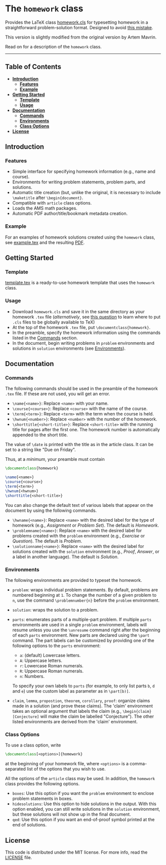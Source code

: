 # The `homework` class

Provides the LaTeX class [homework.cls](homework.cls) for typesetting homework
in a straightforward problem-solution format.
Designed to avoid [this mistake](http://tex.stackexchange.com/a/139878/23505).

This version is slightly modified from the original version by Artem Mavrin.

Read on for a description of the `homework` class.

----

## Table of Contents

* [**Introduction**](#introduction)
  * [**Features**](#features)
  * [**Example**](#example)
* [**Getting Started**](#getting-started)
  * [**Template**](#template)
  * [**Usage**](#usage)
* [**Documentation**](#documentation)
  * [**Commands**](#commands)
  * [**Environments**](#environments)
  * [**Class Options**](#class-options)
* [**License**](#license)

## Introduction

### Features

* Simple interface for specifying homework information (e.g., name and course).
* Environments for writing problem statements, problem parts, and solutions.
* Automatic title creation (but, unlike the original, it is necessary to include `\maketitle` after `\begin{document}`.
* Compatible with `article` class options.
* Loads the AMS math packages.
* Automatic PDF author/title/bookmark metadata creation.

### Example

For an examples of homework solutions created using the `homework` class,
see [example.tex](example.tex) and the resulting [PDF](example.pdf).

## Getting Started

### Template

[template.tex](template.tex) is a ready-to-use homework template that uses the
`homework` class.

### Usage

* Download `homework.cls` and save it in the same directory as your homework
  `.tex` file (*alternatively*, see
  [this question](http://tex.stackexchange.com/questions/1137/) to learn where
  to put `.cls` files to be globally available to TeX)
* At the top of the homework `.tex` file, put `\documentclass{homework}`.
* In the preamble, specify the homework information using the commands listed in
  the [Commands](#commands) section.
* In the document, begin writing problems in `problem` environments and
  solutions in `solution` environments (see [Environments](#environments)).

## Documentation

### Commands

The following commands should be used in the preamble of the homework `.tex`
file.
If these are not used, you will get an error.

* `\name{<name>}`:
  Replace `<name>` with your name.
* `\course{<course>}`:
  Replace `<course>` with the name of the course.
* `\term{<term>}`:
  Replace `<term>` with the term when the course is held.
* `\hwnum{<number>}`:
  Replace `<number>` with the number of the homework.
* `\shorttitle{<short-title>}`:
  Replace `<short-title>` with the running title for pages after the first one. The homework number is automatically appended to the short title.

The value of `\date` is printed with the title as in the article class. It can be set to a string like "Due on Friday".

Thus, at a *minimum*, your preamble must contain

```tex
\documentclass{homework}

\name{<name>}
\course{<course>}
\term{<term>}
\hwnum{<hwnum>}
\shorttitle{<short-title>}
```

You can also change the default text of various labels that appear on the
document by using the following commands.

* `\hwname{<name>}`:
  Replace `<name>` with the desired label for the type of homework (e.g.,
  *Assignment* or *Problem Set*).
  The default is *Homework*.
* `\problemname{<name>}`:
  Replace `<name>` with the desired label for problems created with the
  `problem` environment (e.g., *Exercise* or *Question*).
  The default is *Problem*.
* `\solutionname{<name>}`:
  Replace `<name>` with the desired label for solutions created with the
  `solution` environment (e.g., *Proof*, *Answer*, or a label in another
  language).
  The default is *Solution*.

### Environments

The following environments are provided to typeset the homework.

* `problem`:
  wraps individual problem statements.
  By default, problems are numbered beginning at `1`.
  To change the number of a given problem to `n`, use the command
  `\problemnumber{n}` before the `problem` environment.
* `solution`:
  wraps the solution to a problem.
* `parts`:
  enumerates parts of a multiple-part problem.
  If multiple `parts` environments are used in a single `problem` environment,
  labels will resume unless you use the `\unresume` command right after the
  beginning of each `parts` environment.
  New parts are declared using the `\part` command.
  The part labels can be customized by providing one of the following options to
  the `parts` environment:
    * `a`:
      (default) Lowercase letters.
    * `A`:
      Uppercase letters.
    * `r`:
      Lowercase Roman numerals.
    * `R`:
      Uppercase Roman numerals.
    * `n`:
      Numbers.
  
  To specify your own labels to `parts` (for example,
  to only list parts `b`, `d` and `e`) use the custom label as parameter as in `\part[b)]`.

* `claim`, `lemma`, `propostion`, `theorem`, `corollary`, `proof`:
  organize claims made in a solution (and prove these claims).
  The 'claim' environment takes an optional argument that labels the claim
  (e.g., `\begin{claim}[Conjecture]` will make the claim be labelled
  "Conjecture").
  The other listed environments are derived from the 'claim' environment.

### Class Options

To use a class option, write

```tex
\documentclass[<options>]{homework}
```

at the beginning of your homework file, where `<options>` is a comma-separated
list of the options that you wish to use.

All the options of the `article` class may be used.
In addition, the `homework` class provides the following options.

* `boxes`:
  Use this option if you want the `problem` environment to enclose problem
  statements in boxes.
* `hidesolutions`:
  Use this option to hide solutions in the output.
  With this option enabled, you can still write solutions in the `solution`
  environment, but these solutions will not show up in the final document.
* `qed`:
  Use this option if you want an end-of-proof symbol printed at the end of
  solutions.

## License

This code is distributed under the MIT license. For more info, read the
[LICENSE](LICENSE.txt) file.
